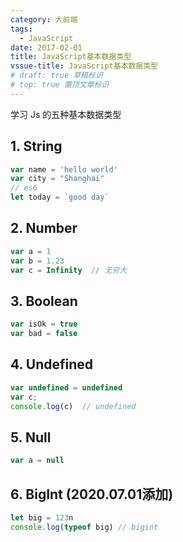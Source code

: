 ```yaml
---
category: 大前端
tags:
  - JavaScript
date: 2017-02-01
title: JavaScript基本数据类型
vssue-title: JavaScript基本数据类型
# draft: true 草稿标识
# top: true 置顶文章标识
---
```


学习 Js 的五种基本数据类型

<!-- more -->

## 1. String

```js
var name = 'hello world'
var city = "Shanghai"
// es6
let today = `good day`
```

## 2. Number

```js
var a = 1
var b = 1.23
var c = Infinity  // 无穷大
```

## 3. Boolean

```js
var isOk = true
var bad = false
```

## 4. Undefined

```js
var undefined = undefined
var c;
console.log(c)  // undefined
```

## 5. Null

```js
var a = null
```

## 6. BigInt (2020.07.01添加)

```js
let big = 123n
console.log(typeof big) // bigint
```